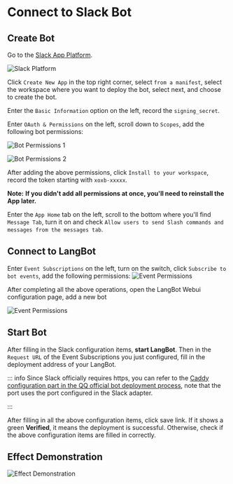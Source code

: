 # Connect to Slack Bot

## Create Bot

Go to the [Slack App Platform](https://api.slack.com/apps).

![Slack Platform](/assets/image/zh/deploy/bots/slack/slack_01.jpg)

Click `Create New App` in the top right corner, select `from a manifest`, select the workspace where you want to deploy the bot, select next, and choose to create the bot.

Enter the `Basic Information` option on the left, record the `signing_secret`.

Enter `OAuth & Permissions` on the left, scroll down to `Scopes`, add the following bot permissions:

![Bot Permissions 1](/assets/image/zh/deploy/bots/slack/slack_02.jpg)


![Bot Permissions 2](/assets/image/zh/deploy/bots/slack/slack_03.jpg)

After adding the above permissions, click `Install to your workspace`, record the token starting with `xoxb-xxxxx`.<br>

**Note:**
**If you didn't add all permissions at once, you'll need to reinstall the App later.**<br>

Enter the `App Home` tab on the left, scroll to the bottom where you'll find `Message Tab`, turn it on and check
`Allow users to send Slash commands and messages from the messages tab`.

## Connect to LangBot

Enter `Event Subscriptions` on the left, turn on the switch, click `Subscribe to bot events`,
add the following permissions:
![Event Permissions](/assets/image/zh/deploy/bots/slack/slack_04.jpg)

After completing all the above operations, open the LangBot Webui configuration page, add a new bot

![Event Permissions](/assets/image/zh/deploy/bots/slack/connect_to_langbot.png)

## Start Bot

After filling in the Slack configuration items, **start LangBot**.
Then in the `Request URL` of the Event Subscriptions you just configured, fill in the deployment address of your LangBot.

::: info
Since Slack officially requires https, you can refer to the [Caddy configuration part in the QQ official bot deployment process](/en/deploy/platforms/qq/official_webhook.md#caddy-operation-process), note that the port uses the port configured in the Slack adapter.

:::

After filling in all the above configuration items, click save link. If it shows a green **Verified**, it means the deployment is successful.
Otherwise, check if the above configuration items are filled in correctly.

## Effect Demonstration

![Effect Demonstration](/assets/image/zh/deploy/bots/slack/slack_05.jpg)
